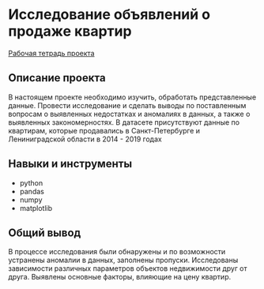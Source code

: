 # Исследование объявлений о продаже квартир
 [Рабочая тетрадь проекта](./Exploratory_analysis.ipynb)


## Описание проекта

В настоящем проекте необходимо изучить, обработать представленные данные. Провести исследование и сделать выводы по поставленным вопросам о выявленных недостатках и аномалиях в данных, а также о выявленных закономерностях. В датасете присутствуют данные по квартирам, которые продавались в Санкт-Петербурге и Лениниградской области в 2014 - 2019 годах

## Навыки и инструменты

- python
- pandas
- numpy
- matplotlib

## Общий вывод

В процессе исследования были обнаружены и по возможности устранены аномалии в данных, заполнены пропуски. Исследованы зависимости различных параметров объектов недвижимости друг от друга. Выявлены основные факторы, влияющие на цену квартир.
